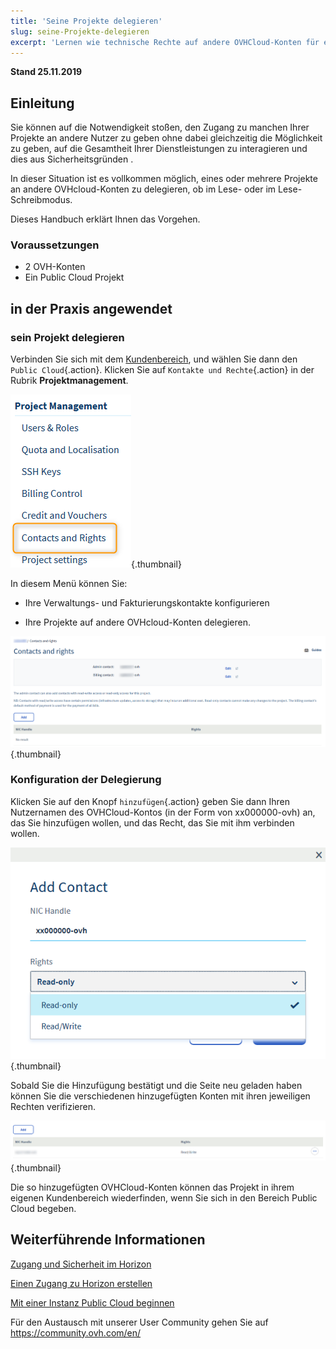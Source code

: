 ```yaml
---
title: 'Seine Projekte delegieren'
slug: seine-Projekte-delegieren
excerpt: 'Lernen wie technische Rechte auf andere OVHCloud-Konten für ein Projekt Public Cloud zu delegieren sind'
---
```


**Stand 25.11.2019**
 
## Einleitung

Sie können auf die Notwendigkeit stoßen, den Zugang zu manchen Ihrer Projekte an andere Nutzer zu geben ohne dabei gleichzeitig die Möglichkeit zu geben, auf die Gesamtheit Ihrer Dienstleistungen zu interagieren und dies aus Sicherheitsgründen . 

In dieser Situation ist es vollkommen möglich, eines oder mehrere Projekte an andere OVHcloud-Konten zu delegieren, ob im Lese- oder im Lese-Schreibmodus.

Dieses Handbuch erklärt Ihnen das Vorgehen.


### Voraussetzungen

- 2 OVH-Konten
- Ein Public Cloud Projekt


## in der Praxis angewendet 

### sein Projekt delegieren

Verbinden Sie sich mit dem [Kundenbereich](https://www.ovhtelecom.fr/manager/), und wählen Sie dann den `Public Cloud`{.action}. Klicken Sie auf `Kontakte und Rechte`{.action} in der Rubrik  **Projektmanagement**.


![public-cloud-delegate-projects](images/pcidelegateprojects1.png){.thumbnail}

In diesem Menü können Sie:

* Ihre Verwaltungs- und Fakturierungskontakte konfigurieren

* Ihre Projekte auf andere OVHcloud-Konten delegieren.


![public-cloud-delegate-projects](images/pcidelegateprojects2.png){.thumbnail}

### Konfiguration der Delegierung

Klicken Sie auf den Knopf `hinzufügen`{.action} geben Sie dann Ihren Nutzernamen des OVHCloud-Kontos (in der Form von xx000000-ovh) an, das Sie hinzufügen wollen, und das Recht, das Sie mit ihm verbinden wollen.

![public-cloud-delegate-projects](images/pcidelegateprojects3.png){.thumbnail}

Sobald Sie die Hinzufügung bestätigt und die Seite neu geladen haben können Sie die verschiedenen hinzugefügten Konten mit ihren jeweiligen Rechten verifizieren.

![public-cloud-delegate-projects](images/pcidelegateprojects4.png){.thumbnail}

Die so hinzugefügten OVHCloud-Konten können das Projekt in ihrem eigenen Kundenbereich wiederfinden, wenn Sie sich in den Bereich Public Cloud begeben.

## Weiterführende Informationen

[Zugang und Sicherheit im Horizon](https://docs.ovh.com/de/public-cloud/zugriff_und_sicherheit_in_horizon/)

[ Einen Zugang zu Horizon erstellen](https://docs.ovh.com/de/public-cloud/erstellung_eines_zugangs_zu_horizon/)

[Mit einer Instanz Public Cloud beginnen](https://docs.ovh.com/de/public-cloud/die_ersten_schritte_mit_ihrer_public_cloud_instanz/)

Für den Austausch mit unserer User Community gehen Sie auf <https://community.ovh.com/en/>